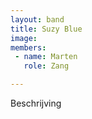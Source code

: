 ```yaml
---
layout: band
title: Suzy Blue
image: 
members:
 - name: Marten
   role: Zang

---
```


Beschrijving
